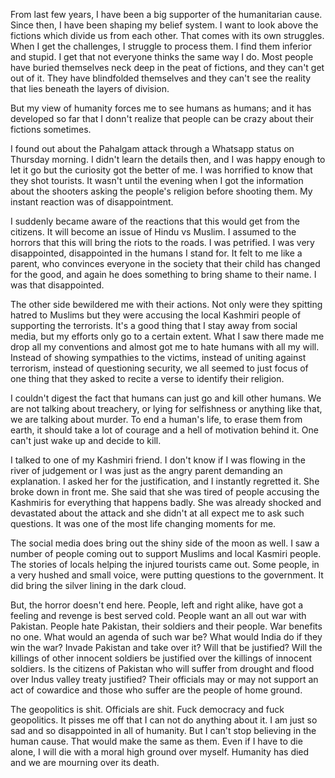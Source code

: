 From last few years, I have been a big supporter of the humanitarian cause. Since then, I have been shaping my belief system. I want to look above the fictions which divide us from each other. That comes with its own struggles. When I get the challenges, I struggle to process them. I find them inferior and stupid. I get that not everyone thinks the same way I do. Most people have buried themselves neck deep in the peat of fictions, and they can't get out of it. They have blindfolded themselves and they can't see the reality that lies beneath the layers of division. 

But my view of humanity forces me to see humans as humans; and it has developed so far that I donn't realize that people can be crazy about their fictions sometimes. 

 I found out about the Pahalgam attack through a Whatsapp status on Thursday morning. I didn't learn the details then, and I was happy enough to let it go but the curiosity got the better of me. I was horrified to know that they shot tourists. It wasn't until the evening when I got the information about the shooters asking the people's religion before shooting them. My instant reaction was of disappointment. 

I suddenly became aware of the reactions that this would get from the citizens. It will become an issue of Hindu vs Muslim. I assumed to the horrors that this will bring the riots to the roads. I was petrified. I was very disappointed, disappointed in the humans I stand for. It felt to me like a parent, who convinces everyone in the society that their child has changed for the good, and again he does something to bring shame to their name. I was that disappointed. 

The other side bewildered me with their actions. Not only were they spitting hatred to Muslims but they were accusing the local Kashmiri people of supporting the terrorists. It's a good thing that I stay away from social media, but my efforts only go to a certain extent. What I saw there made me drop all my conventions and almost got me to hate humans with all my will. Instead of showing sympathies to the victims, instead of uniting against terrorism, instead of questioning security, we all seemed to just focus of one thing that they asked to recite a verse to identify their religion. 

I couldn't digest the fact that humans can just go and kill other humans. We are not talking about treachery, or lying for selfishness or anything like that, we are talking about murder. To end a human's life, to erase them from earth, it should take a lot of courage and a hell of motivation behind it. One can't just wake up and decide to kill. 

I talked to one of my Kashmiri friend. I don't know if I was flowing in the river of judgement or I was just as the angry parent demanding an explanation. I asked her for the justification, and I instantly regretted it. She broke down in front me. She said that she was tired of people accusing the Kashmiris for everything that happens badly. She was already shocked and devastated about the attack and she didn't at all expect me to ask such questions. It was one of the most life changing moments for me. 

 The social media does bring out the shiny side of the moon as well. I saw a number of people coming out to support Muslims and local Kasmiri people. The stories of locals helping the injured tourists came out. Some people, in a very hushed and small voice, were putting questions to the government. It did bring the silver lining in the dark cloud. 

But, the horror doesn't end here. People, left and right alike, have got a feeling and revenge is best served cold. People want an all out war with Pakistan. People hate Pakistan, their soldiers and their people. War benefits no one. What would an agenda of such war be? What would India do if they win the war? Invade Pakistan and take over it? Will that be justified? Will the killings of other innocent soldiers be justified over the killings of innocent soldiers. Is the citizens of Pakistan who will suffer from drought and flood over Indus valley treaty justified? Their officials may or may not support an act of cowardice and those who suffer are the people of home ground. 

The geopolitics is shit. Officials are shit. Fuck democracy and fuck geopolitics. It pisses me off that I can not do anything about it. I am just so sad and so disappointed in all of humanity. But I can't stop believing in the human cause. That would make the same as them. Even if I have to die alone, I will die with a moral high ground over myself. Humanity has died and we are mourning over its death. 